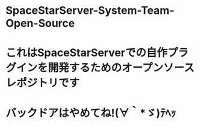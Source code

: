 # SpaceStarServer-System-Team-Open-Source
# これはSpaceStarServerでの自作プラグインを開発するためのオープンソースレポジトリです
# バックドアはやめてね!(∀｀*ゞ)ﾃﾍｯ
